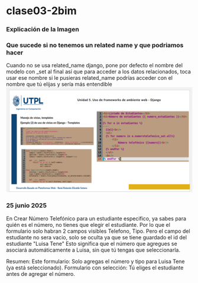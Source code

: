 # clase03-2bim


### Explicación de la Imagen
### Que sucede si no tenemos un related name y que podriamos hacer
Cuando no se usa related_name django, pone por defecto el nombre del modelo con _set al final así que para acceder a los datos relacionados, toca usar ese nombre si le pusieras related_name podrías acceder con el nombre que tú elijas y sería más entendible
![alt text](image.png)

### 25 junio 2025
En Crear Número Telefónico para un estudiante especifico, ya sabes para quién es el número, no tienes que elegir el estudiante. Por lo que el formulario solo habran 2 campos visibles Telefono, Tipo. Pero el campo del estudiante no sera vacio, solo se oculta 
      <input type="hidden" name="estudiante" value="2" id="id_estudiante">
ya que se tiene guardado el id del estudiante "Luisa Tene"
Esto significa que el número que agregues se asociará automáticamente a Luisa, sin que tú tengas que seleccionarla.

Resumen:
Este formulario: Solo agregas el número y tipo para Luisa Tene (ya está seleccionado).
Formulario con selección: Tú eliges el estudiante antes de agregar el número.